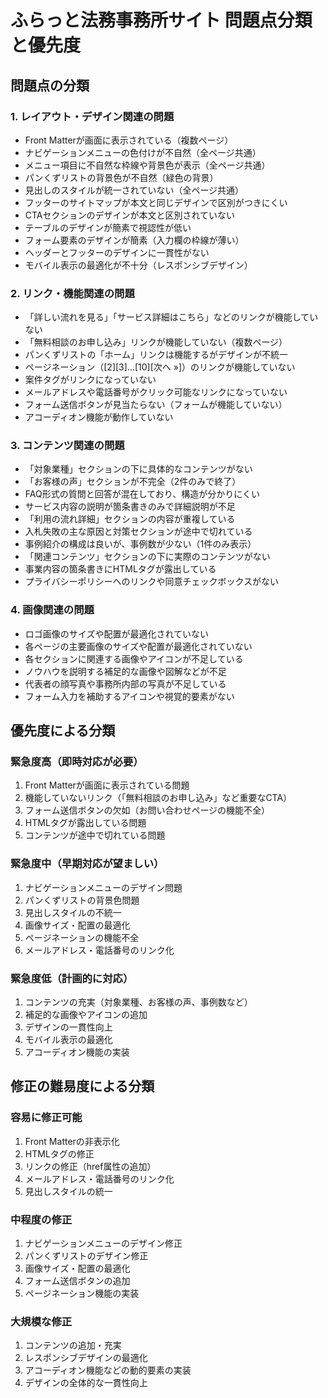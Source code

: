 # ふらっと法務事務所サイト 問題点分類と優先度

## 問題点の分類

### 1. レイアウト・デザイン関連の問題
- Front Matterが画面に表示されている（複数ページ）
- ナビゲーションメニューの色付けが不自然（全ページ共通）
- メニュー項目に不自然な枠線や背景色が表示（全ページ共通）
- パンくずリストの背景色が不自然（緑色の背景）
- 見出しのスタイルが統一されていない（全ページ共通）
- フッターのサイトマップが本文と同じデザインで区別がつきにくい
- CTAセクションのデザインが本文と区別されていない
- テーブルのデザインが簡素で視認性が低い
- フォーム要素のデザインが簡素（入力欄の枠線が薄い）
- ヘッダーとフッターのデザインに一貫性がない
- モバイル表示の最適化が不十分（レスポンシブデザイン）

### 2. リンク・機能関連の問題
- 「詳しい流れを見る」「サービス詳細はこちら」などのリンクが機能していない
- 「無料相談のお申し込み」リンクが機能していない（複数ページ）
- パンくずリストの「ホーム」リンクは機能するがデザインが不統一
- ページネーション（[2][3]...[10][次へ »]）のリンクが機能していない
- 案件タグがリンクになっていない
- メールアドレスや電話番号がクリック可能なリンクになっていない
- フォーム送信ボタンが見当たらない（フォームが機能していない）
- アコーディオン機能が動作していない

### 3. コンテンツ関連の問題
- 「対象業種」セクションの下に具体的なコンテンツがない
- 「お客様の声」セクションが不完全（2件のみで終了）
- FAQ形式の質問と回答が混在しており、構造が分かりにくい
- サービス内容の説明が箇条書きのみで詳細説明が不足
- 「利用の流れ詳細」セクションの内容が重複している
- 入札失敗の主な原因と対策セクションが途中で切れている
- 事例紹介の構成は良いが、事例数が少ない（1件のみ表示）
- 「関連コンテンツ」セクションの下に実際のコンテンツがない
- 事業内容の箇条書きにHTMLタグが露出している
- プライバシーポリシーへのリンクや同意チェックボックスがない

### 4. 画像関連の問題
- ロゴ画像のサイズや配置が最適化されていない
- 各ページの主要画像のサイズや配置が最適化されていない
- 各セクションに関連する画像やアイコンが不足している
- ノウハウを説明する補足的な画像や図解などが不足
- 代表者の顔写真や事務所内部の写真が不足している
- フォーム入力を補助するアイコンや視覚的要素がない

## 優先度による分類

### 緊急度高（即時対応が必要）
1. Front Matterが画面に表示されている問題
2. 機能していないリンク（「無料相談のお申し込み」など重要なCTA）
3. フォーム送信ボタンの欠如（お問い合わせページの機能不全）
4. HTMLタグが露出している問題
5. コンテンツが途中で切れている問題

### 緊急度中（早期対応が望ましい）
1. ナビゲーションメニューのデザイン問題
2. パンくずリストの背景色問題
3. 見出しスタイルの不統一
4. 画像サイズ・配置の最適化
5. ページネーションの機能不全
6. メールアドレス・電話番号のリンク化

### 緊急度低（計画的に対応）
1. コンテンツの充実（対象業種、お客様の声、事例数など）
2. 補足的な画像やアイコンの追加
3. デザインの一貫性向上
4. モバイル表示の最適化
5. アコーディオン機能の実装

## 修正の難易度による分類

### 容易に修正可能
1. Front Matterの非表示化
2. HTMLタグの修正
3. リンクの修正（href属性の追加）
4. メールアドレス・電話番号のリンク化
5. 見出しスタイルの統一

### 中程度の修正
1. ナビゲーションメニューのデザイン修正
2. パンくずリストのデザイン修正
3. 画像サイズ・配置の最適化
4. フォーム送信ボタンの追加
5. ページネーション機能の実装

### 大規模な修正
1. コンテンツの追加・充実
2. レスポンシブデザインの最適化
3. アコーディオン機能などの動的要素の実装
4. デザインの全体的な一貫性向上
